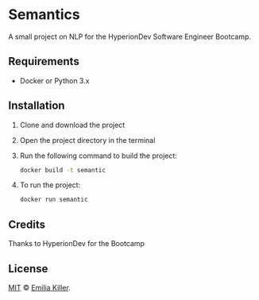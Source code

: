 # Semantics

A small project on NLP for the HyperionDev Software Engineer Bootcamp.

## Requirements

- Docker or Python 3.x

## Installation

1. Clone and download the project
2. Open the project directory in the terminal
3. Run the following command to build the project:

    ```sh
    docker build -t semantic
    ```

4. To run the project:

    ```sh
    docker run semantic
    ```

## Credits

Thanks to HyperionDev for the Bootcamp

## License

[MIT](LICENSE) © [Emilia Killer](https://github.com/theemilia).
